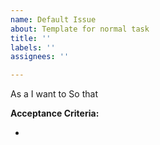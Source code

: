 ```yaml
---
name: Default Issue
about: Template for normal task
title: ''
labels: ''
assignees: ''

---
```


As a
I want to
So that

**Acceptance Criteria:**

-
